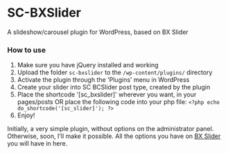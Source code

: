 # SC-BXSlider
A slideshow/carousel plugin for WordPress, based on BX Slider

### How to use
1. Make sure you have jQuery installed and working
2. Upload the folder `sc-bxslider` to the `/wp-content/plugins/` directory
3. Activate the plugin through the 'Plugins' menu in WordPress
4. Create your slider into SC BCSlider post type, created by the plugin
5. Place the shortcode '[sc_bxslider]' wherever you want, in your pages/posts OR place the following code into your php file:
 `<?php echo do_shortcode('[sc_slider]'); ?>` 
4. Enjoy!

Initially, a very simple plugin, without options on the administrator panel. 
Otherwise, soon, I'll make it possible. All the options you have on [BX Slider](http://bxslider.com/) you will have in here.
